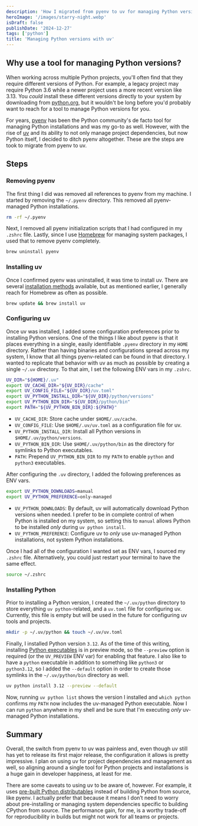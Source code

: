 ```yaml
---
description: 'How I migrated from pyenv to uv for managing Python versions.'
heroImage: '/images/starry-night.webp'
isDraft: false
publishDate: '2024-12-27'
tags: ['python']
title: 'Managing Python versions with uv'
---
```


## Why use a tool for managing Python versions?

When working across multiple Python projects, you'll often find that they require different versions of Python. For example, a legacy project may require Python 3.6 while a newer project uses a more recent version like 3.13. You _could_ install these different versions directly to your system by downloading from [python.org](https://www.python.org/), but it wouldn't be long before you'd probably want to reach for a tool to manage Python versions for you.

For years, [pyenv](https://github.com/pyenv/pyenv) has been the Python community's de facto tool for managing Python installations and was my go-to as well. However, with the rise of [uv](https://docs.astral.sh/uv/) and its ability to not only manage project dependencies, but now Python itself, I decided to ditch pyenv altogether. These are the steps are took to migrate from pyenv to uv.

## Steps

### Removing pyenv

The first thing I did was removed all references to pyenv from my machine. I started by removing the `~/.pyenv` directory. This removed all pyenv-managed Python installations.

```sh
rm -rf ~/.pyenv
```

Next, I removed all pyenv initialization scripts that I had configured in my `.zshrc` file. Lastly, since I use [Homebrew](https://brew.sh/) for managing system packages, I used that to remove pyenv completely.

```sh
brew uninstall pyenv
```

### Installing uv

Once I confirmed pyenv was uninstalled, it was time to install uv. There are several [installation methods](https://docs.astral.sh/uv/getting-started/installation/) available, but as mentioned earlier, I generally reach for Homebrew as often as possible.

```sh
brew update && brew install uv
```

### Configuring uv

Once uv was installed, I added some configuration preferences prior to installing Python versions. One of the things I like about pyenv is that it places everything in a single, easily identifiable `.pyenv` directory in my `HOME` directory. Rather than having binaries and configurations spread across my system, I know that all things pyenv-related can be found in that directory. I wanted to replicate that behavior with uv as much as possible by creating a single `~/.uv` directory. To that aim, I set the following ENV vars in my `.zshrc`.

```sh
UV_DIR="${HOME}/.uv"
export UV_CACHE_DIR="${UV_DIR}/cache"
export UV_CONFIG_FILE="${UV_DIR}/uv.toml"
export UV_PYTHON_INSTALL_DIR="${UV_DIR}/python/versions"
export UV_PYTHON_BIN_DIR="${UV_DIR}/python/bin"
export PATH="${UV_PYTHON_BIN_DIR}:${PATH}"
```

- `UV_CACHE_DIR`: Store cache under `$HOME/.uv/cache`.
- `UV_CONFIG_FILE`: Use `$HOME/.uv/uv.toml` as a configuration file for uv.
- `UV_PYTHON_INSTALL_DIR`: Install all Python versions in `$HOME/.uv/python/versions`.
- `UV_PYTHON_BIN_DIR`: Use `$HOME/.uv/python/bin` as the directory for symlinks to Python executables.
- `PATH`: Prepend `UV_PYTHON_BIN_DIR` to my `PATH` to enable `python` and `python3` executables.

After configuring the `.uv` directory, I added the following preferences as ENV vars.

```sh
export UV_PYTHON_DOWNLOADS=manual
export UV_PYTHON_PREFERENCE=only-managed
```

- `UV_PYTHON_DOWNLOADS`: By default, uv will automatically download Python versions when needed. I prefer to be in complete control of when Python is installed on my system, so setting this to `manual` allows Python to be installed _only_ during `uv python install`.
- `UV_PYTHON_PREFERENCE`: Configure uv to _only_ use uv-managed Python installations, not system Python installations.

Once I had all of the configuration I wanted set as ENV vars, I sourced my `.zshrc` file. Alternatively, you could just restart your terminal to have the same effect.

```sh
source ~/.zshrc
```

### Installing Python

Prior to installing a Python version, I created the `~/.uv/python` directory to store everything `uv python`-related, and a `uv.toml` file for configuring uv. Currently, this file is empty but will be used in the future for configuring uv tools and projects.

```sh
mkdir -p ~/.uv/python && touch ~/.uv/uv.toml
```

Finally, I installed Python version `3.12`. As of the time of this writing, installing [Python executables](https://docs.astral.sh/uv/concepts/python-versions/#installing-python-executables) is in preview mode, so the `--preview` option is required (or the `UV_PREVIEW` ENV var) for enabling that feature. I also like to have a `python` executable in addition to something like `python3` or `python3.12`, so I added the `--default` option in order to create those symlinks in the `~/.uv/python/bin` directory as well.

```sh
uv python install 3.12 --preview --default
```

Now, running `uv python list` shows the version I installed and `which python` confirms my `PATH` now includes the uv-managed Python executable. Now I can run `python` anywhere in my shell and be sure that I'm executing _only_ uv-managed Python installations.

## Summary

Overall, the switch from pyenv to uv was painless and, even though uv still has yet to release its first major release, the configuration it allows is pretty impressive. I plan on using uv for project dependencies and management as well, so aligning around a single tool for Python projects and installations is a huge gain in developer happiness, at least for me.

There are some caveats to using uv to be aware of, however. For example, it uses [pre-built Python distributables](https://docs.astral.sh/uv/concepts/python-versions/#cpython-distributions) instead of building Python from source, like pyenv. I actually prefer that because it means I don’t need to worry about pre-installing or managing system dependencies specific to building CPython from source. The performance gain, for me, is a worthy trade-off for reproducibility in builds but might not work for all teams or projects.
